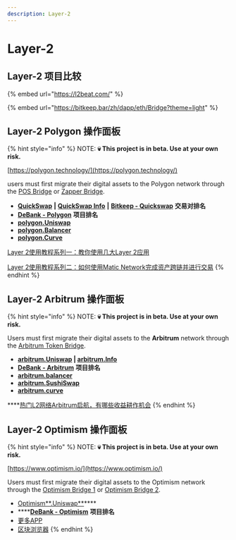 ```yaml
---
description: Layer-2
---
```


# Layer-2

## Layer-2 项目比较

{% embed url="https://l2beat.com/" %}

{% embed url="https://bitkeep.bar/zh/dapp/eth/Bridge?theme=light" %}

## Layer-2 Polygon 操作面板

{% hint style="info" %}
NOTE: **💀 This project is in beta. Use at your own risk.**&#x20;

[https://polygon.technology/](https://polygon.technology/)

users must first migrate their digital assets to the Polygon network through the [POS Bridge](https://wallet.matic.network/bridge) or [Zapper Bridge](https://zapper.fi/bridge).&#x20;

* [**QuickSwap**](https://quickswap.exchange/#/swap)  **|**  [**QuickSwap Info**](https://info.quickswap.exchange/) **|** [**Bitkeep - Quickswap**](https://bitkeep.org/defi.html) **交易对排名**
* [**DeBank - Polygon**](https://debank.com/projects?chain=matic) **项目排名**
* ****[**polygon.Uniswap**](https://app.uniswap.org/#/swap?chain=polygon)****
* ****[**polygon.Balancer**](https://polygon.balancer.fi/)****
* ****[**polygon.Curve**](https://polygon.curve.fi/)****

[Layer 2使用教程系列一：教你使用几大Layer 2应用](https://www.theblockbeats.com/news/21604)

[Layer 2使用教程系列二：如何使用Matic Network完成资产跨链并进行交易](https://www.theblockbeats.com/news/22403)
{% endhint %}

## Layer-2 Arbitrum 操作面板

{% hint style="info" %}
NOTE: **💀 This project is in beta. Use at your own risk.**&#x20;

Users must first migrate their digital assets to the **Arbitrum** network through the [Arbitrum Token Bridge](https://bridge.arbitrum.io/).&#x20;

* ****[**arbitrum.Uniswap**](https://app.uniswap.org/#/swap)  **|**  [**arbitrum.Info**](https://info.uniswap.org/#/arbitrum/)****
* [**DeBank - Arbitrum**](https://debank.com/projects?chain=arb) **项目排名**
* ****[**arbitrum.balancer**](https://arbitrum.balancer.fi/)****
* ****[**arbitrum.SushiSwap**](https://app.sushi.com/zh\_CN)****
* ****[**arbitrum.curve**](https://arbitrum.curve.fi/)****

****[热门L2网络Arbitrum启航，有哪些收益耕作机会](https://www.chainnews.com/articles/294841654081.htm)
{% endhint %}

## Layer-2 Optimism 操作面板

{% hint style="info" %}
NOTE: **💀 This project is in beta. Use at your own risk.**&#x20;

[https://www.optimism.io/](https://www.optimism.io/)

Users must first migrate their digital assets to the Optimism network through the [Optimism Bridge 1](https://app.optimism.io/bridge) or [Optimism Bridge 2](https://gateway.optimism.io/).&#x20;

* [Optimism**.Uniswap**](https://app.uniswap.org/#/swap?chain=optimism)****
* ****[**DeBank - Optimism**](https://debank.com/projects?chain=op) **项目排名**
* [更多APP](./#https-www.optimism.io-apps-all)
* [区块浏览器](https://optimistic.etherscan.io)
{% endhint %}
